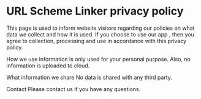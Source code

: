 # URL Scheme Linker privacy policy

This page is used to inform website visitors regarding our policies on what data we collect and how it is used. 
If you choose to use our app , then you agree to collection, processing and use in accordance with this privacy policy. 

How we use information is only used for your personal purpose.
Also, no information is uploaded to cloud.

What information we share No data is shared with any third party.

Contact Please contact us  if you have any questions. 